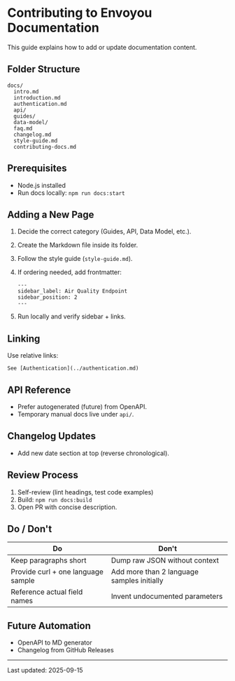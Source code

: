 # Contributing to Envoyou Documentation

This guide explains how to add or update documentation content.

## Folder Structure

```text
docs/
  intro.md
  introduction.md
  authentication.md
  api/
  guides/
  data-model/
  faq.md
  changelog.md
  style-guide.md
  contributing-docs.md
```

## Prerequisites

- Node.js installed
- Run docs locally: `npm run docs:start`

## Adding a New Page

1. Decide the correct category (Guides, API, Data Model, etc.).
1. Create the Markdown file inside its folder.
1. Follow the style guide (`style-guide.md`).
1. If ordering needed, add frontmatter:

    ```text
    ---
    sidebar_label: Air Quality Endpoint
    sidebar_position: 2
    ---
    ```
1. Run locally and verify sidebar + links.

## Linking

Use relative links:

```text
See [Authentication](../authentication.md)
```

## API Reference

- Prefer autogenerated (future) from OpenAPI.
- Temporary manual docs live under `api/`.

## Changelog Updates

- Add new date section at top (reverse chronological).

## Review Process

1. Self-review (lint headings, test code examples)
1. Build: `npm run docs:build`
1. Open PR with concise description.

## Do / Don't

| Do | Don't |
|----|-------|
| Keep paragraphs short | Dump raw JSON without context |
| Provide curl + one language sample | Add more than 2 language samples initially |
| Reference actual field names | Invent undocumented parameters |

## Future Automation

- OpenAPI to MD generator
- Changelog from GitHub Releases

---
Last updated: 2025-09-15
